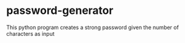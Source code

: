 # password-generator
This python program creates a strong password given the number of characters as input
